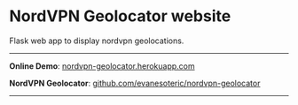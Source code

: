 # NordVPN Geolocator website

Flask web app to display nordvpn geolocations.

---

**Online Demo**: [nordvpn-geolocator.herokuapp.com](https://nordvpn-geolocator.herokuapp.com/)

**NordVPN Geolocator**: [github.com/evanesoteric/nordvpn-geolocator](https://github.com/evanesoteric/nordvpn-geolocator/)

---